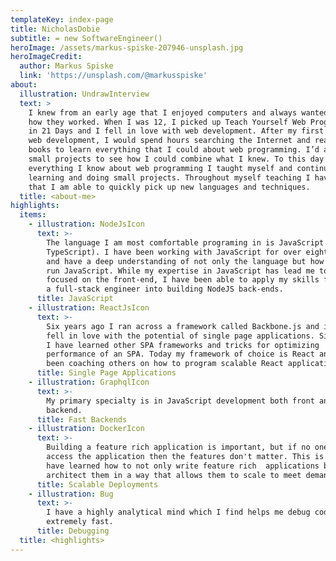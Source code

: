 ```yaml
---
templateKey: index-page
title: NicholasDobie
subtitle: = new SoftwareEngineer()
heroImage: /assets/markus-spiske-207946-unsplash.jpg
heroImageCredit:
  author: Markus Spiske
  link: 'https://unsplash.com/@markusspiske'
about:
  illustration: UndrawInterview
  text: >
    I knew from an early age that I enjoyed computers and always wanted to know
    how they worked. When I was 12, I picked up Teach Yourself Web Programming
    in 21 Days and I fell in love with web development. After my first taste of
    web development, I would spend hours searching the Internet and reading
    books to learn everything that I could about web programming. I’d also do
    small projects to see how I could combine what I knew. To this day
    everything I know about web programming I taught myself and continue to keep
    learning and doing small projects. Throughout myself teaching I have found
    that I am able to quickly pick up new languages and techniques.
  title: <about-me>
highlights:
  items:
    - illustration: NodeJsIcon
      text: >-
        The language I am most comfortable programing in is JavaScript (and
        TypeScript). I have been working with JavaScript for over eight years
        and have a deep understanding of not only the language but how browsers
        run JavaScript. While my expertise in JavaScript has lead me to be more
        focused on the front-end, I have been able to apply my skills from being
        a full-stack engineer into building NodeJS back-ends.
      title: JavaScript
    - illustration: ReactJsIcon
      text: >-
        Six years ago I ran across a framework called Backbone.js and instantly
        fell in love with the potential of single page applications. Since then
        I have learned other SPA frameworks and tricks for optimizing
        performance of an SPA. Today my framework of choice is React and have
        been coaching others on how to program scalable React applications.
      title: Single Page Applications
    - illustration: GraphqlIcon
      text: >-
        My primary specialty is in JavaScript development both front and
        backend.
      title: Fast Backends
    - illustration: DockerIcon
      text: >-
        Building a feature rich application is important, but if no one can
        access the application then the features don't matter. This is why I
        have learned how to not only write feature rich  applications but
        architect them in a way that allows them to scale to meet demands.
      title: Scalable Deployments
    - illustration: Bug
      text: >-
        I have a highly analytical mind which I find helps me debug code
        extremely fast.
      title: Debugging
  title: <highlights>
---
```


